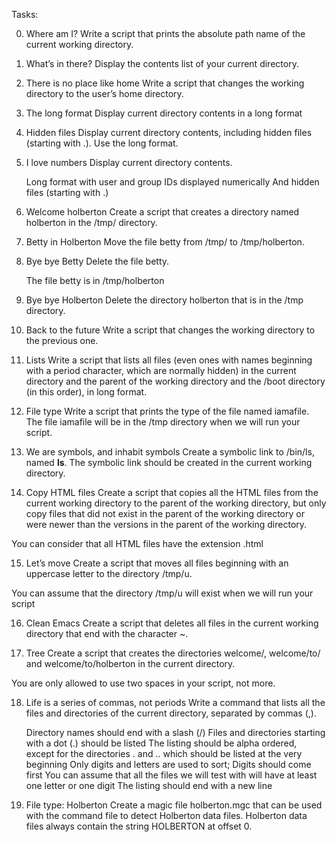 Tasks:

0. Where am I?
Write a script that prints the absolute path name of the current working directory.

1. What’s in there? 
Display the contents list of your current directory.

2. There is no place like home
Write a script that changes the working directory to the user’s home directory.

3. The long format
Display current directory contents in a long format

4. Hidden files 
Display current directory contents, including hidden files (starting with .). Use the long format.

5. I love numbers
Display current directory contents.

    Long format
    with user and group IDs displayed numerically
    And hidden files (starting with .)

6. Welcome holberton
Create a script that creates a directory named holberton in the /tmp/ directory.

7. Betty in Holberton
Move the file betty from /tmp/ to /tmp/holberton.

8. Bye bye Betty
Delete the file betty.

    The file betty is in /tmp/holberton

9. Bye bye Holberton 
Delete the directory holberton that is in the /tmp directory.

10. Back to the future 
Write a script that changes the working directory to the previous one.

11. Lists
Write a script that lists all files (even ones with names beginning with a period character, which are normally hidden) in the current directory and the parent of the working directory and the /boot directory (in this order), in long format.

12. File type
Write a script that prints the type of the file named iamafile. The file iamafile will be in the /tmp directory when we will run your script.

13. We are symbols, and inhabit symbols
Create a symbolic link to /bin/ls, named __ls__. The symbolic link should be created in the current working directory. 

14. Copy HTML files 
Create a script that copies all the HTML files from the current working directory to the parent of the working directory, but only copy files that did not exist in the parent of the working directory or were newer than the versions in the parent of the working directory.

You can consider that all HTML files have the extension .html

15. Let’s move
Create a script that moves all files beginning with an uppercase letter to the directory /tmp/u.

You can assume that the directory /tmp/u will exist when we will run your script

16. Clean Emacs 
Create a script that deletes all files in the current working directory that end with the character ~.

17. Tree
Create a script that creates the directories welcome/, welcome/to/ and welcome/to/holberton in the current directory.

You are only allowed to use two spaces in your script, not more.

18. Life is a series of commas, not periods 
Write a command that lists all the files and directories of the current directory, separated by commas (,).

    Directory names should end with a slash (/)
    Files and directories starting with a dot (.) should be listed
    The listing should be alpha ordered, except for the directories . and .. which should be listed at the very beginning
    Only digits and letters are used to sort; Digits should come first
    You can assume that all the files we will test with will have at least one letter or one digit
    The listing should end with a new line
    
19. File type: Holberton 
Create a magic file holberton.mgc that can be used with the command file to detect Holberton data files. Holberton data files always contain the string HOLBERTON at offset 0.
